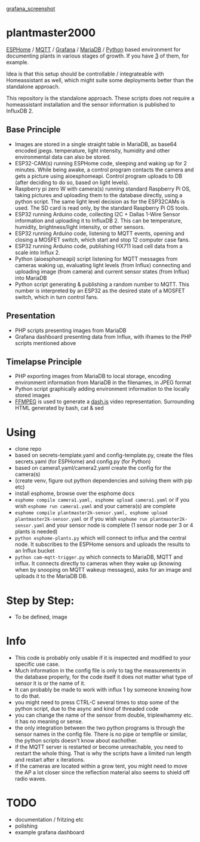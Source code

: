 [grafana_screenshot](https://github.com/homegrow-csc/pm2k-bis/blob/main/presentation/grafana-screenshot2025.png?raw=true)

# plantmaster2000
[ESPHome](https://esphome.io/) / [MQTT](https://mosquitto.org/) / [Grafana](https://grafana.com/) / [MariaDB](https://mariadb.org/) / [Python](https://www.python.org/) based environment for documenting plants in various stages of growth. If you have [3](https://www.bundesgesundheitsministerium.de/en/themen/cannabis/faq-cannabis-act.html#c29864) of them, for example.

Idea is that this setup should be controllable / integrateable with Homeassistant as well, which might suite some deployments better than the standalone approach.

This repository is the standalone approach. These scripts does not require a homeassistant installation and the sensor information is published to InfluxDB 2.

## Base Principle
* Images are stored in a single straight table in MariaDB, as base64 encoded jpegs. temperature, light intensity, humidity and other environmental data can also be stored.
* ESP32-CAM(s) running ESPHome code, sleeping and waking up for 2 minutes. While being awake, a control program contacts the camera and gets a picture using aioesphomeapi. Control program uploads to DB (after deciding to do so, based on light levels).
* Raspberry pi zero W with camera(s) running standard Raspberry Pi OS, taking pictures and uploading them to the database directly, using a python script. The same light level decision as for the ESP32CAMs is used. The SD card is read only, by the standard Raspberry Pi OS tools.
* ESP32 running Arduino code, collecting I2C + Dallas 1-Wire Sensor information and uploading it to InfluxDB 2. This can be temperature, humidity, brightness/light intensity, or other sensors.
* ESP32 running Arduino code, listening to MQTT events, opening and closing a MOSFET switch, which start and stop 12 computer case fans.
* ESP32 running Arduino code, publishing HX711 load cell data from a scale into Influx 2.
* Python (aioesphomeapi) script listening for MQTT messages from cameras waking up, evaluating light levels (from Influx) connecting and uploading image (from camera) and current sensor states (from Influx) into MariaDB
* Python script generating & publishing a random number to MQTT. This number is interpreted by an ESP32 as the desired state of a MOSFET switch, which in turn control fans.

## Presentation
* PHP scripts presenting images from MariaDB
* Grafana dashboard presenting data from Influx, with iframes to the PHP scripts mentioned above

## Timelapse Principle
* PHP exporting images from MariaDB to local storage, encoding environment information from MariaDB in the filenames, in JPEG format
* Python script graphically adding environment information to the locally stored images
* [FFMPEG](https://github.com/FFmpeg/FFmpeg) is used to generate a [dash.js](https://github.com/Dash-Industry-Forum/dash.js) video representation. Surrounding HTML generated by bash, cat & sed

# Using
* clone repo
* based on secrets-template.yaml and config-template.py, create the files secrets.yaml (for ESPHome) and config.py (for Python)
* based on camera1.yaml/camera2.yaml create the config for the camera(s)
* (create venv, figure out python dependencies and solving them with pip etc)
* install esphome, browse over the esphome docs 
* ```esphome compile camera1.yaml, esphome upload camera1.yaml``` or if you wish ```esphome run camera1.yaml``` and your camera(s) are complete
* ```esphome compile plantmaster2k-sensor.yaml, esphome upload plantmaster2k-sensor.yaml``` or if you wish ```esphome run plantmaster2k-sensor.yaml``` and your sensor node is complete (1 sensor node per 3 or 4 plants is needed)
* ```python esphome-plants.py``` which will connect to influx and the central node. It subscribes to the ESPHome sensors and uploads the results to an Influx bucket
* ```python cam-mqtt-trigger.py``` which connects to MariaDB, MQTT and influx. It connects directly to cameras when they wake up (knowing when by snooping on MQTT wakeup messages), asks for an image and uploads it to the MariaDB DB.

# Step by Step:

* To be defined, image

# Info
* This code is probably only usable if it is inspected and modified to your specific use case.
* Much information in the config file is only to tag the measurements in the database properly, for the code itself it does not matter what type of sensor it is or the name of it.
* It can probably be made to work with influx 1 by someone knowing how to do that.
* you might need to press CTRL-C several times to stop some of the python script, due to the async and kind of threaded code
* you can change the name of the sensor from double, triplewhammy etc. it has no meaning or sense.
* the only integration between the two python programs is through the sensor names in the config file. There is no pipe or tempfile or similar, the python scripts doesn't know about eachother.
* if the MQTT server is restarted or become unreachable, you need to restart the whole thing. That is why the scripts have a limited run length and restart after x iterations.
* if the cameras are located within a grow tent, you might need to move the AP a lot closer since the reflection material also seems to shield off radio waves.


# TODO
* documentation / fritzing etc
* polishing
* example grafana dashboard
